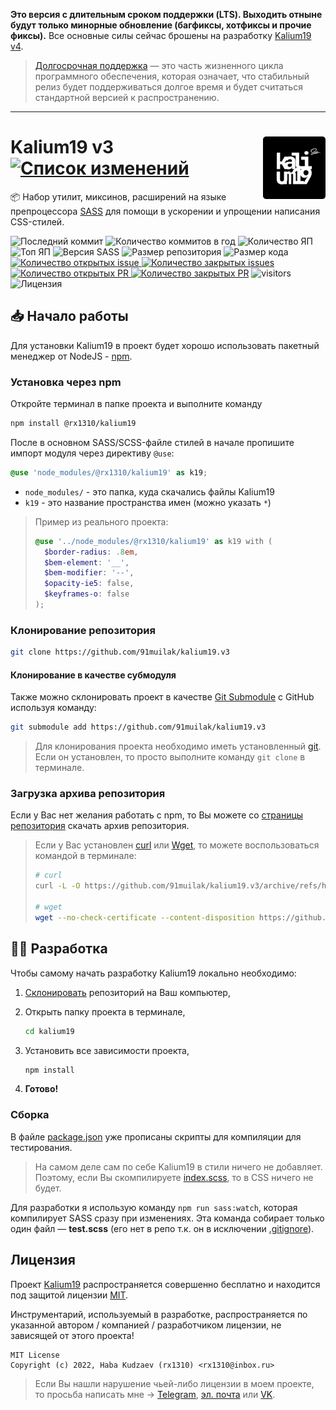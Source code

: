 **Это версия с длительным сроком поддержки (LTS). Выходить отныне будут только минорные обновление (багфиксы, хотфиксы и прочие фиксы).** Все основные силы сейчас брошены на разработку [Kalium19 v4](https://github.com/91muilak/kalium19).

> [Долгосрочная поддержка](https://ru.wikipedia.org/wiki/%D0%94%D0%BE%D0%BB%D0%B3%D0%BE%D1%81%D1%80%D0%BE%D1%87%D0%BD%D0%B0%D1%8F_%D0%BF%D0%BE%D0%B4%D0%B4%D0%B5%D1%80%D0%B6%D0%BA%D0%B0_%D0%BF%D1%80%D0%BE%D0%B3%D1%80%D0%B0%D0%BC%D0%BC%D0%BD%D0%BE%D0%B3%D0%BE_%D0%BE%D0%B1%D0%B5%D1%81%D0%BF%D0%B5%D1%87%D0%B5%D0%BD%D0%B8%D1%8F) — это часть жизненного цикла программного обеспечения, которая означает, что стабильный релиз будет поддерживаться долгое время и будет считаться стандартной версией к распространению.

---

<img title="Логотип проекта" src=".github/logo.png" alt="Logo" width="100px" align="right" /> Kalium19 v3 [![Список изменений](https://img.shields.io/github/package-json/version/91muilak/kalium19.v3/main?label=%20)](CHANGELOG.md)
======
:package: Набор утилит, миксинов, расширений на языке препроцессора [SASS](https://github.com/sass) для помощи в ускорении и упрощении написания CSS-стилей.

![Последний коммит](https://img.shields.io/github/last-commit/91muilak/kalium19.v3)
![Количество коммитов в год](https://img.shields.io/github/commit-activity/y/91muilak/kalium19.v3)
![Количество ЯП](https://img.shields.io/github/languages/count/91muilak/kalium19.v3?color=fff)
![Топ ЯП](https://img.shields.io/github/languages/top/91muilak/kalium19.v3?color=C76494)
![Версия SASS](https://img.shields.io/github/package-json/dependency-version/91muilak/kalium19.v3/dev/sass/main?color=CC6699)
![Размер репозитория](https://img.shields.io/github/repo-size/91muilak/kalium19.v3?color=ffb600)
![Размер кода](https://img.shields.io/github/languages/code-size/91muilak/kalium19.v3)
[![Количество открытых issue](https://img.shields.io/github/issues-raw/91muilak/kalium19.v3)
![Количество закрытых issues](https://img.shields.io/github/issues-closed-raw/91muilak/kalium19.v3?color=354a6d)](https://github.com/91muilak/kalium19.v3/issues)
[![Количество открытых PR](https://img.shields.io/github/issues-pr-raw/91muilak/kalium19.v3?label=open%20PR%27s)
![Количество закрытых PR](https://img.shields.io/github/issues-pr-closed-raw/91muilak/kalium19.v3?label=closed%20PR%27s)](https://github.com/91muilak/kalium19.v3/pulls)
![visitors](https://visitor-badge.laobi.icu/badge?page_id=91muilak.kalium19)
![Лицензия](https://img.shields.io/github/license/91muilak/kalium19.v3)

## 📥 Начало работы
Для установки Kalium19 в проект будет хорошо использовать пакетный менеджер от NodeJS - [npm](https://nodejs.org/en/download/).

### Установка через npm
Откройте терминал в папке проекта и выполните команду
```bash
npm install @rx1310/kalium19
```

После в основном SASS/SCSS-файле стилей в начале пропишите импорт модуля через директиву `@use`:
```scss
@use 'node_modules/@rx1310/kalium19' as k19;
```
- `node_modules/` - это папка, куда скачались файлы Kalium19
- `k19` - это название пространства имен (можно указать `*`)

> Пример из реального проекта:
> ```scss
> @use '../node_modules/@rx1310/kalium19' as k19 with (
>   $border-radius: .8em,
>   $bem-element: '__',
>   $bem-modifier: '--',
>   $opacity-ie5: false,
>   $keyframes-o: false
> );
> ```

### Клонирование репозитория
```bash
git clone https://github.com/91muilak/kalium19.v3
```

#### Клонирование в качестве субмодуля
Также можно склонировать проект в качестве [Git Submodule](https://git-scm.com/book/ru/v2/%D0%98%D0%BD%D1%81%D1%82%D1%80%D1%83%D0%BC%D0%B5%D0%BD%D1%82%D1%8B-Git-%D0%9F%D0%BE%D0%B4%D0%BC%D0%BE%D0%B4%D1%83%D0%BB%D0%B8) с GitHub используя команду:
```bash
git submodule add https://github.com/91muilak/kalium19.v3
```

> Для клонирования проекта необходимо иметь установленный [git](https://git-scm.com/downloads). Если он установлен, то просто выполните команду `git clone` в терминале.

### Загрузка архива репозитория
Если у Вас нет желания работать с npm, то Вы можете со [страницы репозитория](https://github.com/91muilak/kalium19.v3) скачать архив репозитория.

> Если у Вас установлен [curl](https://curl.se/) или [Wget](https://www.gnu.org/software/wget/), то можете воспользоваться командой в терминале:
> ```bash
> # curl
> curl -L -O https://github.com/91muilak/kalium19.v3/archive/refs/heads/main.zip
>
> # wget
> wget --no-check-certificate --content-disposition https://github.com/91muilak/kalium19.v3/archive/refs/heads/main.zip
> ```

## 👨‍💻 Разработка
Чтобы самому начать разработку Kalium19 локально необходимо:

1. [Склонировать](https://github.com/91muilak/kalium19.v3/edit/main/README.md#%D0%BA%D0%BB%D0%BE%D0%BD%D0%B8%D1%80%D0%BE%D0%B2%D0%B0%D0%BD%D0%B8%D0%B5-%D1%80%D0%B5%D0%BF%D0%BE%D0%B7%D0%B8%D1%82%D0%BE%D1%80%D0%B8%D1%8F) репозиторий на Ваш компьютер,
2. Открыть папку проекта в терминале,

    ```bash
    cd kalium19
    ```
3. Установить все зависимости проекта,

    ```bash
    npm install
    ```

4. **Готово!**

### Сборка
В файле [package.json](package.json) уже прописаны скрипты для компиляции для тестирования.

> На самом деле сам по себе Kalium19 в стили ничего не добавляет. Поэтому, если Вы скомпилируете [index.scss](index.scss), то в CSS ничего не будет.

Для разработки я использую команду `npm run sass:watch`, которая компилирует SASS сразу при изменениях. Эта команда собирает только один файл — **test.scss** (его нет в репо т.к. он в исключении [.gitignore](.gitignore)).

## Лицензия
Проект [Kalium19](https://github.com/91muilak/kalium19.v3) распространяется совершенно бесплатно и находится под защитой лицензии [MIT](LICENSE).

Инструментарий, используемый в разработке, распространяется по указанной автором / компанией / разработчиком лицензии, не зависящей от этого проекта!

```
MIT License
Copyright (c) 2022, Haba Kudzaev (rx1310) <rx1310@inbox.ru>
```

> Если Вы нашли нарушение чьей-либо лицензии в моем проекте, то просьба написать мне → [Telegram](https://t.me/rx1310), [эл. почта](mailto:rx1310@inbox.ru) или [VK](https://vk.com).
